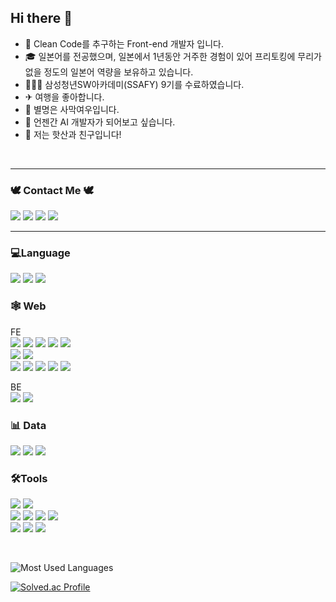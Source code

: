 ## Hi there 👋

- 🌱 Clean Code를 추구하는 Front-end 개발자 입니다.
- 🎓︎ 일본어를 전공했으며, 일본에서 1년동안 거주한 경험이 있어 프리토킹에 무리가 없을 정도의 일본어 역량을 보유하고 있습니다.
- 🧑🏻‍💻 삼성청년SW아카데미(SSAFY) 9기를 수료하였습니다.
- ✈ 여행을 좋아합니다.
- 🐾 별명은 사막여우입니다.
- 💭 언젠간 AI 개발자가 되어보고 싶습니다.
- 👬 저는 핫산과 친구입니다!

<br/>

---

### 🕊 Contact Me 🕊<br/>
<a href="https://foxpolio.notion.site/Gi-Jeong-Shin-s-Portfolio-a8da228504634c54a399e28908f34174?pvs=4" target="_blank"><img src="https://img.shields.io/badge/Portfolio-000000?style=flat-square&logo=Notion&logoColor=white"/></a> <!-- Notion 마크 -->
<a href="https://467shin.tistory.com/" target="_blank"><img src="https://img.shields.io/badge/Tistory-ffffff?style=flat-square&logo=Tistory&logoColor=black"/></a>
<a href="https://www.instagram.com/467shin.ssafy/" target="_blank"><img src="https://img.shields.io/badge/Instagram-E4405F?style=flat-square&logo=Instagram&logoColor=white"/></a>
<a href="mailto:467shin@gmail.com" target="_blank"><img src="https://img.shields.io/badge/Gmail-EA4335?style=flat-square&logo=gmail&logoColor=white"/></a>

<!-- <a href="https://www.linkedin.com/in/gijeong-shin-213666264" target="_blank"><img src="https://img.shields.io/badge/LinkedIn-0A66C2?style=flat-square&logo=linkedin&logoColor=white"/></a> -->

---

### 💻Language<br/>
<img src="https://img.shields.io/badge/Python-3766AB?style=flat-square&logo=Python&logoColor=white"/></a> <!-- 파이썬 마크 -->
<img src="https://img.shields.io/badge/JavaScript-F7DF1E?style=flat-square&logo=JavaScript&logoColor=black"/></a> <!-- JS 마크 -->
<img src="https://img.shields.io/badge/TypeScript-3178C6?style=flat-square&logo=TypeScript&logoColor=white"/></a> <!-- TS 마크 -->

### 🕸️ Web<br/>
FE<br/>
<img src="https://img.shields.io/badge/HTML5-E34F26?style=flat-square&logo=HTML5&logoColor=white"/></a> <!-- HTML 마크 -->
<img src="https://img.shields.io/badge/CSS3-1572B6?style=flat-square&logo=CSS3&logoColor=white"/></a> <!-- CSS 마크 -->
<img src="https://img.shields.io/badge/SCSS-CC6699?style=flat-square&logo=sass&logoColor=white"/></a> <!-- SCSS 마크 -->
<img src="https://img.shields.io/badge/Tailwind CSS-06B6D4?style=flat-square&logo=tailwind css&logoColor=white"/></a> <!-- Tailwind CSS 마크 -->
<img src="https://img.shields.io/badge/Bootstrap-7952B3?style=flat-square&logo=bootstrap&logoColor=white"/></a> <!-- bootstrap 마크 -->
<br/>
<img src="https://img.shields.io/badge/React-61DAFB?style=flat-square&logo=React&logoColor=white"/></a> <!-- React 마크 -->
<img src="https://img.shields.io/badge/Vue.js-4FC08D?style=flat-square&logo=Vue.js&logoColor=white"/></a> <!-- Vue 마크 -->
<br/>
<img src="https://img.shields.io/badge/Vite-646CFF?style=flat-square&logo=Vite&logoColor=white"/></a> <!-- Vite 마크 -->
<img src="https://img.shields.io/badge/Redux-764ABC?style=flat-square&logo=Redux&logoColor=white"/></a> <!-- Redux 마크 -->
<img src="https://img.shields.io/badge/Swiper-6332F6?style=flat-square&logo=swiper&logoColor=white"/></a> <!-- Swiper js 마크 -->
<img src="https://img.shields.io/badge/Chart.js-FF6384?style=flat-square&logo=Chart.js&logoColor=white"/></a> <!-- Chart js 마크 -->
<img src="https://img.shields.io/badge/Three.js-000000?style=flat-square&logo=Three.js&logoColor=white"/></a> <!-- Three js 마크 -->

BE<br>
<img src="https://img.shields.io/badge/Django-092E20?style=flat-square&logo=Django&logoColor=white"/></a> <!-- Django 마크 -->
<img src="https://img.shields.io/badge/SQLite-003B57?style=flat-square&logo=SQLite&logoColor=white"/></a> <!-- SQLite 마크 -->

### 📊 Data<br/>
<img src="https://img.shields.io/badge/jupyter-F37626?style=flat-square&logo=Jupyter&logoColor=white"/></a> <!-- 주피터 마크 -->
<img src="https://img.shields.io/badge/numpy-013243?style=flat-square&logo=Numpy&logoColor=white"/></a> <!-- np 마크 -->
<img src="https://img.shields.io/badge/pandas-150458?style=flat-square&logo=Pandas&logoColor=white"/></a> <!-- pd 마크 -->
<br>

### 🛠️Tools<br/>
<img src="https://img.shields.io/badge/GitHub-181717?style=flat-square&logo=github&logoColor=white"/></a> <!-- GitHub 마크 -->
<img src="https://img.shields.io/badge/GitLab-181717?style=flat-square&logo=gitlab&logoColor=white"/></a> <!-- GitLab 마크 -->
<br/>
<img src="https://img.shields.io/badge/Notion-000000?style=flat-square&logo=Notion&logoColor=white"/></a> <!-- Notion 마크 -->
<img src="https://img.shields.io/badge/Jira-0052CC?style=flat-square&logo=jira&logoColor=white"/></a> <!-- Jira 마크 -->
<img src="https://img.shields.io/badge/Figma-F24E1E?style=flat-square&logo=figma&logoColor=white"/></a> <!-- Figma 마크 -->
<img src="https://img.shields.io/badge/Postman-FF6C37?style=flat-square&logo=postman&logoColor=white"/></a> <!-- Postman 마크 -->
<br>
<img src="https://img.shields.io/badge/VSCode-007ACC?style=flat-square&logo=visualstudiocode&logoColor=white"/></a> <!-- VS code 마크 -->
<img src="https://img.shields.io/badge/PyCharm-000000?style=flat-square&logo=pycharm&logoColor=white"/></a> <!-- Pycharm 마크 -->
<img src="https://img.shields.io/badge/Atom-66595C?style=flat-square&logo=atom&logoColor=white"/></a> <!-- Atom 마크 -->


<!-- ![stats](https://github-readme-stats.vercel.app/api?username=467shin&&show_icons=true&theme=nord) <!-- Github 스탯 --><br>

![Most Used Languages](https://github-readme-stats-git-masterrstaa-rickstaa.vercel.app/api/top-langs/?username=467shin&&show_icons=true&theme=nord&layout=compact)
<!-- &hide_border=true&title_color=004386&icon_color=004386&layout=compact) -->

[![Solved.ac Profile](http://mazassumnida.wtf/api/v2/generate_badge?boj=467shin)](https://solved.ac/467shin/)

<!--
**467shin/467shin** is a ✨ _special_ ✨ repository because its `README.md` (this file) appears on your GitHub profile.

Here are some ideas to get you started:

- 🔭 I’m currently working on ...
- 🌱 I’m currently learning ...
- 👯 I’m looking to collaborate on ...
- 🤔 I’m looking for help with ...
- 💬 Ask me about ...
- 📫 How to reach me: ...
- 😄 Pronouns: ...
- ⚡ Fun fact: ...
-->
